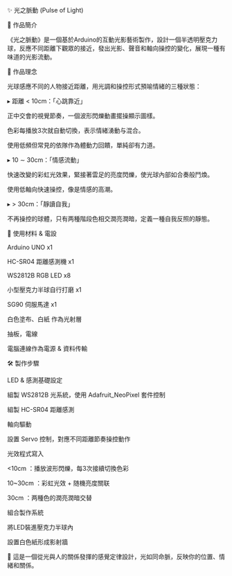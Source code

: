 ✨ 光之脈動 (Pulse of Light)



🌟 作品簡介

《光之脈動》是一個基於Arduino的互動光影藝術製作，設計一個半透明壓克力球，反應不同距離下觀眾的接近，發出光影、聲音和軸向操控的變化，展現一種有味道的光影流動。

🌈 作品理念

光球感應不同的人物接近距離，用光調和操控形式預喻情緒的三種狀態：

▸ 距離 < 10cm：「心跳靠近」

正中交會的視覺節奏，一個波形閃爍動畫擺操顯示圖樣。

色彩每播放3次就自動切換，表示情緒湧動与混合。

使用低頻但常見的依隊作為體動力回饋，單純卻有力道。

▸ 10 ∼ 30cm：「情感流動」

快速改變的彩虹光效果，緊接著雲足的亮度閃爍，使光球內部如合奏般鬥煥。

使用低軸向快速操控，像是情感的高潮。

▸ > 30cm：「靜讀自我」

不再操控的球體，只有两種階段色相交潤亮潤暗，定義一種自我反照的靜態。

🔧 使用材料 & 電設

Arduino UNO x1

HC-SR04 距離感測機 x1

WS2812B RGB LED x8

小型壓克力半球自行打磨 x1

SG90 伺服馬達 x1

白色塗布、白紙 作為光射層

抽板，電線

電腦連線作為電源 & 資料传輸

🛠️ 製作步驟

LED & 感測基礎設定

組製 WS2812B 光系統，使用 Adafruit_NeoPixel 套件控制

組製 HC-SR04 距離感測

軸向驅動

設置 Servo 控制，對應不同距離節奏操控動作

光效程式寫入

<10cm ：播放波形閃爍，每3次接續切換色彩

10~30cm ：彩虹光效 + 随機亮度關联

30cm ：两種色的潤亮潤暗交替

組合製作系統

將LED裝進壓克力半球內

設置白色紙形成影射牆


🔗 這是一個從光與人的關係發揮的感覺定律設計，光如同命脈，反映你的位置、情緒和關係。
